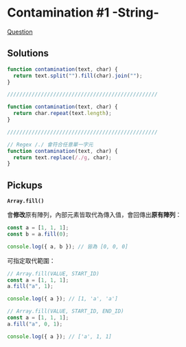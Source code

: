 # Contamination #1 -String-

[Question](https://www.codewars.com/kata/596fba44963025c878000039/javascript)

## Solutions

```javascript
function contamination(text, char) {
  return text.split("").fill(char).join("");
}

/////////////////////////////////////////////////

function contamination(text, char) {
  return char.repeat(text.length);
}

/////////////////////////////////////////////////

// Regex /./ 會符合任意單一字元
function contamination(text, char) {
  return text.replace(/./g, char);
}
```

## Pickups

**`Array.fill()`**

會**修改**原有陣列，內部元素皆取代為傳入值，會回傳出**原有陣列**：

```javascript
const a = [1, 1, 1];
const b = a.fill(0);

console.log({ a, b }); // 皆為 [0, 0, 0]
```

可指定取代範圍：

```javascript
// Array.fill(VALUE, START_ID)
const a = [1, 1, 1];
a.fill("a", 1);

console.log({ a }); // [1, 'a', 'a']

// Array.fill(VALUE, START_ID, END_ID)
const a = [1, 1, 1];
a.fill("a", 0, 1);

console.log({ a }); // ['a', 1, 1]
```
